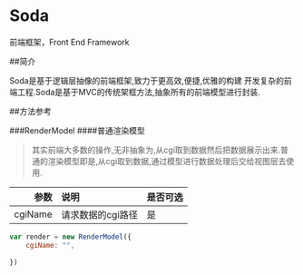 Soda
====

前端框架，Front End Framework

##简介

Soda是基于逻辑层抽像的前端框架,致力于更高效,便捷,优雅的构建 开发复杂的前端工程.Soda是基于MVC的传统架框方法,抽象所有的前端模型进行封装.

##方法参考

###RenderModel
####普通渲染模型
>其实前端大多数的操作,无非抽象为,从cgi取到数据然后把数据展示出来.普通的渲染模型即是,从cgi取到数据,通过模型进行数据处理后交给视图层去使用.


| 参数 |说明    |是否可选|
|--:|:--- |--|
| cgiName | 请求数据的cgi路径   |是|

```javascript
var render = new RenderModel({
    cgiName: "",
    
})
```
